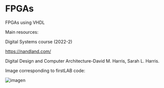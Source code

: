 # FPGAs
FPGAs using VHDL

Main resources:

Digital Systems course (2022-2)

https://nandland.com/

Digital Design and Computer Architecture-David M. Harris, Sarah L. Harris.

Image corresponding to firstLAB code: 


![imagen](https://user-images.githubusercontent.com/89766019/187514299-6e516213-ae64-4321-a8b2-274f753f9cad.png)

